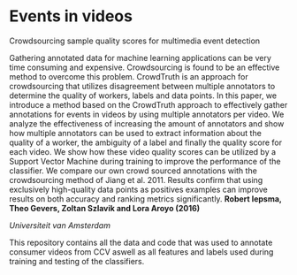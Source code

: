 # Events in videos

Crowdsourcing sample quality scores for multimedia event detection

Gathering annotated data for machine learning applications can be very time consuming and expensive. Crowdsourcing is found to be an effective method to overcome this problem. CrowdTruth is an approach for crowdsourcing that utilizes disagreement between multiple annotators to determine the quality of workers, labels and data points. In this paper, we introduce a method based on the CrowdTruth approach to effectively gather annotations for events in videos by using multiple annotators per video. We analyze the effectiveness of increasing the amount of annotators and show how multiple annotators can be used to extract information about the quality of a worker, the ambiguity of a label and finally the quality score for each video. We show how these video quality scores can be utilized by a Support Vector Machine during training to improve the performance of the classifier. We compare our own crowd sourced annotations with the crowdsourcing method of Jiang et al. 2011. Results confirm that using exclusively high-quality data points as positives examples can improve results on both accuracy and ranking metrics significantly. 
**Robert Iepsma, Theo Gevers, Zoltan Szlavik and Lora Aroyo (2016)**

*Universiteit van Amsterdam*


This repository contains all the data and code that was used to annotate consumer videos from CCV aswell as all features and labels used during training and testing of the classifiers.
